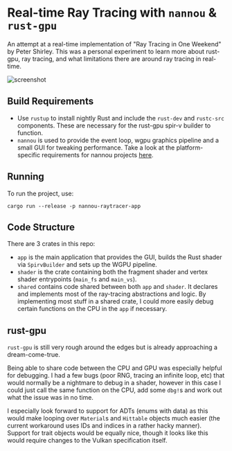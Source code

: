# Real-time Ray Tracing with `nannou` & `rust-gpu`

An attempt at a real-time implementation of "Ray Tracing in One Weekend" by
Peter Shirley. This was a personal experiment to learn more about rust-gpu,
ray tracing, and what limitations there are around ray tracing in real-time.

![screenshot](./nannou-ray-tracer-screenshot.png)

## Build Requirements

- Use `rustup` to install nightly Rust and include the `rust-dev` and
  `rustc-src` components. These are necessary for the rust-gpu spir-v builder to
  function.
- `nannou` is used to provide the event loop, wgpu graphics pipeline and a small
  GUI for tweaking performance. Take a look at the platform-specific
  requirements for nannou projects [here](https://guide.nannou.cc/getting_started/platform-specific_setup.html).

## Running

To run the project, use:

```
cargo run --release -p nannou-raytracer-app
```

## Code Structure

There are 3 crates in this repo:

- `app` is the main application that provides the GUI, builds the Rust shader
  via `SpirvBuilder` and sets up the WGPU pipeline.
- `shader` is the crate containing both the fragment shader and vertex shader
  entrypoints (`main_fs` and `main_vs`).
- `shared` contains code shared between both `app` and `shader`. It declares
  and implements most of the ray-tracing abstractions and logic. By implementing
  most stuff in a shared crate, I could more easily debug certain functions on
  the CPU in the `app` if necessary.

## rust-gpu

`rust-gpu` is still very rough around the edges but is already approaching a
dream-come-true.

Being able to share code between the CPU and GPU was especially helpful for
debugging. I had a few bugs (poor RNG, tracing an infinite loop, etc) that would
normally be a nightmare to debug in a shader, however in this case I could just
call the same function on the CPU, add some `dbg!`s and work out what the
issue was in no time.

I especially look forward to support for ADTs (enums with data) as this would
make looping over `Material`s and `Hittable` objects much easier (the current
workaround uses IDs and indices in a rather hacky manner). Support for trait
objects would be equally nice, though it looks like this would require changes
to the Vulkan specification itself.
